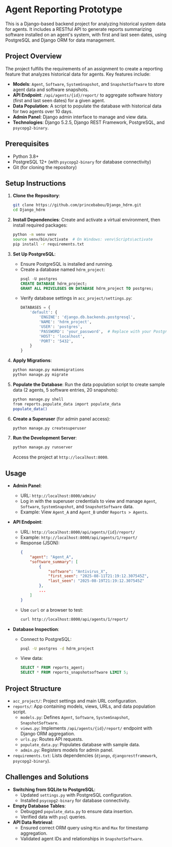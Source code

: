 # Agent Reporting Prototype

This is a Django-based backend project for analyzing historical system data for agents. It includes a RESTful API to generate reports summarizing software installed on an agent's system, with first and last seen dates, using PostgreSQL and Django ORM for data management.

## Project Overview

The project fulfills the requirements of an assignment to create a reporting feature that analyzes historical data for agents. Key features include:

- **Models**: `Agent`, `Software`, `SystemSnapshot`, and `SnapshotSoftware` to store agent data and software snapshots.
- **API Endpoint**: `/api/agents/{id}/report/` to aggregate software history (first and last seen dates) for a given agent.
- **Data Population**: A script to populate the database with historical data for two agents over 10 days.
- **Admin Panel**: Django admin interface to manage and view data.
- **Technologies**: Django 5.2.5, Django REST Framework, PostgreSQL, and `psycopg2-binary`.

## Prerequisites

- Python 3.8+
- PostgreSQL 12+ (with `psycopg2-binary` for database connectivity)
- Git (for cloning the repository)

## Setup Instructions

1. **Clone the Repository**:
   ```bash
   git clone https://github.com/princebabou/Django_hdrm.git
   cd Django_hdrm
   ```

2. **Install Dependencies**:
   Create and activate a virtual environment, then install required packages:
   ```bash
   python -m venv venv
   source venv/bin/activate  # On Windows: venv\Scripts\activate
   pip install -r requirements.txt
   ```

3. **Set Up PostgreSQL**:
   - Ensure PostgreSQL is installed and running.
   - Create a database named `hdrm_project`:
     ```sql
     psql -U postgres
     CREATE DATABASE hdrm_project;
     GRANT ALL PRIVILEGES ON DATABASE hdrm_project TO postgres;
     ```
   - Verify database settings in `acc_project/settings.py`:
     ```python
     DATABASES = {
         'default': {
             'ENGINE': 'django.db.backends.postgresql',
             'NAME': 'hdrm_project',
             'USER': 'postgres',
             'PASSWORD': 'your_password',  # Replace with your PostgreSQL password
             'HOST': 'localhost',
             'PORT': '5432',
         }
     }
     ```

4. **Apply Migrations**:
   ```bash
   python manage.py makemigrations
   python manage.py migrate
   ```

5. **Populate the Database**:
   Run the data population script to create sample data (2 agents, 5 software entries, 20 snapshots):
   ```bash
   python manage.py shell
   from reports.populate_data import populate_data
   populate_data()
   ```

6. **Create a Superuser** (for admin panel access):
   ```bash
   python manage.py createsuperuser
   ```

7. **Run the Development Server**:
   ```bash
   python manage.py runserver
   ```
   Access the project at `http://localhost:8000`.

## Usage

- **Admin Panel**:
  - URL: `http://localhost:8000/admin/`
  - Log in with the superuser credentials to view and manage `Agent`, `Software`, `SystemSnapshot`, and `SnapshotSoftware` data.
  - Example: View `Agent_A` and `Agent_B` under `Reports > Agents`.

- **API Endpoint**:
  - URL: `http://localhost:8000/api/agents/{id}/report/`
  - Example: `http://localhost:8000/api/agents/1/report/`
  - Response (JSON):
    ```json
    {
        "agent": "Agent_A",
        "software_summary": [
            {
                "software": "Antivirus_X",
                "first_seen": "2025-08-11T21:19:12.307545Z",
                "last_seen": "2025-08-19T21:19:12.307545Z"
            },
            ...
        ]
    }
    ```
  - Use `curl` or a browser to test:
    ```bash
    curl http://localhost:8000/api/agents/1/report/
    ```

- **Database Inspection**:
  - Connect to PostgreSQL:
    ```bash
    psql -U postgres -d hdrm_project
    ```
  - View data:
    ```sql
    SELECT * FROM reports_agent;
    SELECT * FROM reports_snapshotsoftware LIMIT 5;
    ```

## Project Structure

- `acc_project/`: Project settings and main URL configuration.
- `reports/`: App containing models, views, URLs, and data population script.
  - `models.py`: Defines `Agent`, `Software`, `SystemSnapshot`, `SnapshotSoftware`.
  - `views.py`: Implements `/api/agents/{id}/report/` endpoint with Django ORM aggregation.
  - `urls.py`: Routes API requests.
  - `populate_data.py`: Populates database with sample data.
  - `admin.py`: Registers models for admin panel.
- `requirements.txt`: Lists dependencies (`django`, `djangorestframework`, `psycopg2-binary`).

## Challenges and Solutions

- **Switching from SQLite to PostgreSQL**:
  - Updated `settings.py` with PostgreSQL configuration.
  - Installed `psycopg2-binary` for database connectivity.
- **Empty Database Tables**:
  - Debugged `populate_data.py` to ensure data insertion.
  - Verified data with `psql` queries.
- **API Data Retrieval**:
  - Ensured correct ORM query using `Min` and `Max` for timestamp aggregation.
  - Validated agent IDs and relationships in `SnapshotSoftware`.
